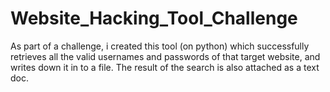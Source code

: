 # Website_Hacking_Tool_Challenge

As part of a challenge, i created this tool (on python) which successfully retrieves all the valid usernames and passwords of that target website, and writes down it in to a file.
The result of the search is also attached as a text doc.

